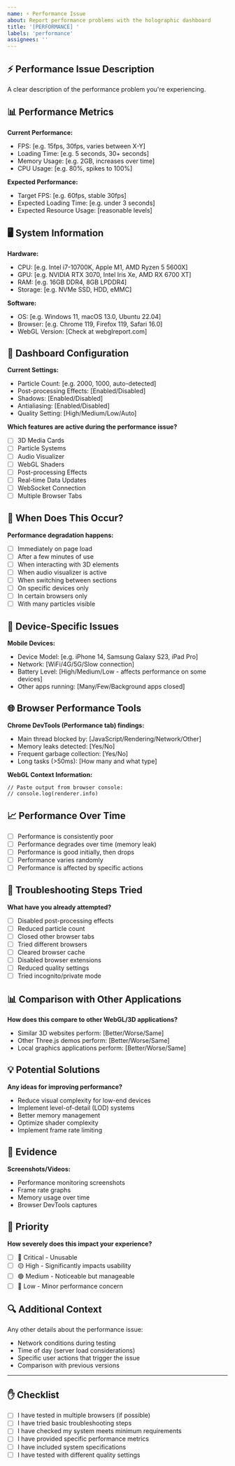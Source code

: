 ```yaml
---
name: ⚡ Performance Issue
about: Report performance problems with the holographic dashboard
title: '[PERFORMANCE] '
labels: 'performance'
assignees: ''
---
```


## ⚡ Performance Issue Description
A clear description of the performance problem you're experiencing.

## 📊 Performance Metrics
**Current Performance:**
- FPS: [e.g. 15fps, 30fps, varies between X-Y]
- Loading Time: [e.g. 5 seconds, 30+ seconds]
- Memory Usage: [e.g. 2GB, increases over time]
- CPU Usage: [e.g. 80%, spikes to 100%]

**Expected Performance:**
- Target FPS: [e.g. 60fps, stable 30fps]
- Expected Loading Time: [e.g. under 3 seconds]
- Expected Resource Usage: [reasonable levels]

## 🖥️ System Information
**Hardware:**
- CPU: [e.g. Intel i7-10700K, Apple M1, AMD Ryzen 5 5600X]
- GPU: [e.g. NVIDIA RTX 3070, Intel Iris Xe, AMD RX 6700 XT]
- RAM: [e.g. 16GB DDR4, 8GB LPDDR4]
- Storage: [e.g. NVMe SSD, HDD, eMMC]

**Software:**
- OS: [e.g. Windows 11, macOS 13.0, Ubuntu 22.04]
- Browser: [e.g. Chrome 119, Firefox 119, Safari 16.0]
- WebGL Version: [Check at webglreport.com]

## 🎨 Dashboard Configuration
**Current Settings:**
- Particle Count: [e.g. 2000, 1000, auto-detected]
- Post-processing Effects: [Enabled/Disabled]
- Shadows: [Enabled/Disabled]
- Antialiasing: [Enabled/Disabled]
- Quality Setting: [High/Medium/Low/Auto]

**Which features are active during the performance issue?**
- [ ] 3D Media Cards
- [ ] Particle Systems
- [ ] Audio Visualizer
- [ ] WebGL Shaders
- [ ] Post-processing Effects
- [ ] Real-time Data Updates
- [ ] WebSocket Connection
- [ ] Multiple Browser Tabs

## 🔄 When Does This Occur?
**Performance degradation happens:**
- [ ] Immediately on page load
- [ ] After a few minutes of use
- [ ] When interacting with 3D elements
- [ ] When audio visualizer is active
- [ ] When switching between sections
- [ ] On specific devices only
- [ ] In certain browsers only
- [ ] With many particles visible

## 📱 Device-Specific Issues
**Mobile Devices:**
- Device Model: [e.g. iPhone 14, Samsung Galaxy S23, iPad Pro]
- Network: [WiFi/4G/5G/Slow connection]
- Battery Level: [High/Medium/Low - affects performance on some devices]
- Other apps running: [Many/Few/Background apps closed]

## 🌐 Browser Performance Tools
**Chrome DevTools (Performance tab) findings:**
- Main thread blocked by: [JavaScript/Rendering/Network/Other]
- Memory leaks detected: [Yes/No]
- Frequent garbage collection: [Yes/No]
- Long tasks (>50ms): [How many and what type]

**WebGL Context Information:**
```
// Paste output from browser console:
// console.log(renderer.info)
```

## 📈 Performance Over Time
- [ ] Performance is consistently poor
- [ ] Performance degrades over time (memory leak)
- [ ] Performance is good initially, then drops
- [ ] Performance varies randomly
- [ ] Performance is affected by specific actions

## 🔧 Troubleshooting Steps Tried
**What have you already attempted?**
- [ ] Disabled post-processing effects
- [ ] Reduced particle count
- [ ] Closed other browser tabs
- [ ] Tried different browsers
- [ ] Cleared browser cache
- [ ] Disabled browser extensions
- [ ] Reduced quality settings
- [ ] Tried incognito/private mode

## 📊 Comparison with Other Applications
**How does this compare to other WebGL/3D applications?**
- Similar 3D websites perform: [Better/Worse/Same]
- Other Three.js demos perform: [Better/Worse/Same]
- Local graphics applications perform: [Better/Worse/Same]

## 💡 Potential Solutions
**Any ideas for improving performance?**
- Reduce visual complexity for low-end devices
- Implement level-of-detail (LOD) systems
- Better memory management
- Optimize shader complexity
- Implement frame rate limiting

## 📸 Evidence
**Screenshots/Videos:**
- Performance monitoring screenshots
- Frame rate graphs
- Memory usage over time
- Browser DevTools captures

## 🎯 Priority
**How severely does this impact your experience?**
- [ ] 🔴 Critical - Unusable
- [ ] 🟡 High - Significantly impacts usability
- [ ] 🟢 Medium - Noticeable but manageable
- [ ] 🔵 Low - Minor performance concern

## 🔍 Additional Context
Any other details about the performance issue:
- Network conditions during testing
- Time of day (server load considerations)
- Specific user actions that trigger the issue
- Comparison with previous versions

---

## ✋ Checklist
- [ ] I have tested in multiple browsers (if possible)
- [ ] I have tried basic troubleshooting steps
- [ ] I have checked my system meets minimum requirements
- [ ] I have provided specific performance metrics
- [ ] I have included system specifications
- [ ] I have tested with different quality settings